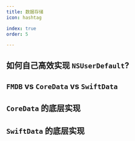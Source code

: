 ```yaml
---
title: 数据存储
icon: hashtag

index: true
order: 5

---
```


<!-- more -->

## 如何自己高效实现 `NSUserDefault`?

## `FMDB` vs `CoreData` vs `SwiftData`

## `CoreData` 的底层实现

## `SwiftData` 的底层实现
